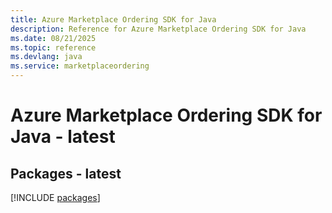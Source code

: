 ```yaml
---
title: Azure Marketplace Ordering SDK for Java
description: Reference for Azure Marketplace Ordering SDK for Java
ms.date: 08/21/2025
ms.topic: reference
ms.devlang: java
ms.service: marketplaceordering
---
```

# Azure Marketplace Ordering SDK for Java - latest
## Packages - latest
[!INCLUDE [packages](marketplace-ordering-index.md)]